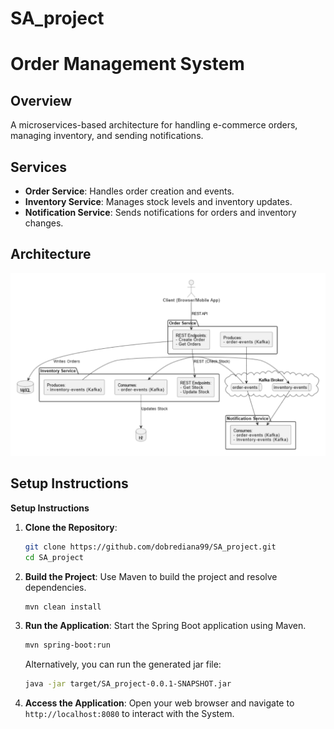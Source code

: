 # SA_project
# Order Management System

## Overview
A microservices-based architecture for handling e-commerce orders, managing inventory, and sending notifications.

## Services
- **Order Service**: Handles order creation and events.
- **Inventory Service**: Manages stock levels and inventory updates.
- **Notification Service**: Sends notifications for orders and inventory changes.

## Architecture
![img.png](img.png)

## Setup Instructions
**Setup Instructions**

1. **Clone the Repository**:
   ```bash
   git clone https://github.com/dobrediana99/SA_project.git
   cd SA_project
   ```

2. **Build the Project**:
   Use Maven to build the project and resolve dependencies.
   ```bash
   mvn clean install
   ```

3. **Run the Application**:
   Start the Spring Boot application using Maven.
   ```bash
   mvn spring-boot:run
   ```
   Alternatively, you can run the generated jar file:
   ```bash
   java -jar target/SA_project-0.0.1-SNAPSHOT.jar
   ```

4. **Access the Application**:
   Open your web browser and navigate to `http://localhost:8080` to interact with the System.



